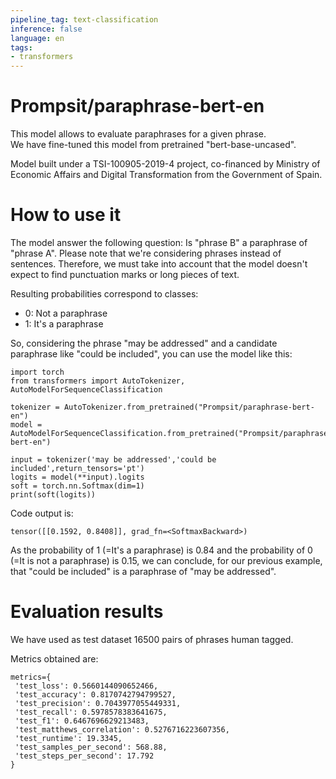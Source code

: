 ```yaml
---
pipeline_tag: text-classification
inference: false
language: en
tags:
- transformers
---
```


# Prompsit/paraphrase-bert-en

This model allows to evaluate paraphrases for a given phrase.  
We have fine-tuned this model from pretrained "bert-base-uncased".

Model built under a TSI-100905-2019-4 project, co-financed by Ministry of Economic Affairs and Digital Transformation from the Government of Spain.

# How to use it

The model answer the following question: Is "phrase B" a paraphrase of "phrase A".
Please note that we're considering phrases instead of sentences. Therefore, we must take into account that the model doesn't expect to find punctuation marks or long pieces of text.

Resulting probabilities correspond to classes:  
* 0: Not a paraphrase
* 1: It's a paraphrase



So, considering the phrase "may be addressed" and a candidate paraphrase like "could be included", you can use the model like this:


```
import torch
from transformers import AutoTokenizer, AutoModelForSequenceClassification

tokenizer = AutoTokenizer.from_pretrained("Prompsit/paraphrase-bert-en")
model = AutoModelForSequenceClassification.from_pretrained("Prompsit/paraphrase-bert-en")

input = tokenizer('may be addressed','could be included',return_tensors='pt')
logits = model(**input).logits
soft = torch.nn.Softmax(dim=1)
print(soft(logits))
```
Code output is:
 ``` 
 tensor([[0.1592, 0.8408]], grad_fn=<SoftmaxBackward>) 
 ```

As the probability of 1 (=It's a paraphrase) is 0.84 and the probability of 0 (=It is not a paraphrase) is 0.15, we can conclude, for our previous example, that "could be included" is a paraphrase of "may be addressed".



# Evaluation results

We have used as test dataset 16500 pairs of phrases human tagged. 

Metrics obtained are:

```
metrics={
 'test_loss': 0.5660144090652466, 
 'test_accuracy': 0.8170742794799527, 
 'test_precision': 0.7043977055449331, 
 'test_recall': 0.5978578383641675, 
 'test_f1': 0.6467696629213483, 
 'test_matthews_correlation': 0.5276716223607356, 
 'test_runtime': 19.3345, 
 'test_samples_per_second': 568.88, 
 'test_steps_per_second': 17.792
}

``` 